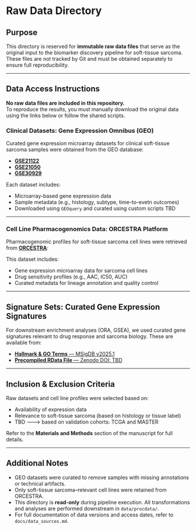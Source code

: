 # Raw Data Directory

## Purpose

This directory is reserved for **immutable raw data files** that serve as the original input to the biomarker discovery pipeline for soft-tissue sarcoma. These files are not tracked by Git and must be obtained separately to ensure full reproducibility.

---

## Data Access Instructions

**No raw data files are included in this repository.**  
To reproduce the results, you must manually download the original data using the links below or follow the shared scripts.

### Clinical Datasets: Gene Expression Omnibus (GEO)

Curated gene expression microarray datasets for clinical soft-tissue sarcoma samples were obtained from the GEO database:

- [**GSE21122**](https://www.ncbi.nlm.nih.gov/geo/query/acc.cgi?acc=GSE21122)
- [**GSE21050**](https://www.ncbi.nlm.nih.gov/geo/query/acc.cgi?acc=GSE21050)
- [**GSE30929**](https://www.ncbi.nlm.nih.gov/geo/query/acc.cgi?acc=GSE30929)

Each dataset includes:
- Microarray-based gene expression data
- Sample metadata (e.g., histology, subtype, time-to-evetn outcomes)
- Downloaded using `GEOquery` and curated using custom scripts TBD

---

### Cell Line Pharmacogenomics Data: ORCESTRA Platform

Pharmacogenomic profiles for soft-tissue sarcoma cell lines were retrieved from [**ORCESTRA**](https://www.orcestra.ca/pset):

This dataset includes:
- Gene expression microarray data for sarcoma cell lines
- Drug sensitivity profiles (e.g., AAC, IC50, AUC)
- Curated metadata for lineage annotation and quality control

---

## Signature Sets: Curated Gene Expression Signatures

For downstream enrichment analyses (ORA, GSEA), we used curated gene signatures relevant to drug response and sarcoma biology. These are available from:

- [**Hallmark & GO Terms** — MSigDB v2025.1](https://www.gsea-msigdb.org/gsea/msigdb/)
- [**Precompiled RData File** — Zenodo DOI: TBD](TBD)

---

## Inclusion & Exclusion Criteria

Raw datasets and cell line profiles were selected based on:

- Availability of expression data 
- Relevance to soft-tissue sarcoma (based on histology or tissue label)
- TBD ---> based on validation cohorts: TCGA and MASTER

Refer to the **Materials and Methods** section of the manuscript for full details.

---

## Additional Notes

- GEO datasets were curated to remove samples with missing annotations or technical artifacts.
- Only soft-tissue sarcoma–relevant cell lines were retained from ORCESTRA.
- This directory is **read-only** during pipeline execution. All transformations and analyses are performed downstream in `data/procdata/`.
- For full documentation of data versions and access dates, refer to `docs/data_sources.md`.

